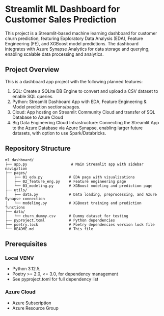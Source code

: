 # Streamlit ML Dashboard for Customer Sales Prediction

This project is a Streamlit-based machine learning dashboard for customer churn prediction, featuring Exploratory Data Analysis (EDA), Feature Engineering (FE), and XGBoost model predictions. The dashboard integrates with Azure Synapse Analytics for data storage and querying, enabling scalable data processing and analytics.

## Project Overview

This is a dashboard app project with the following planned features:

1. SQL: Create a SQLite DB Engine to convert and upload a CSV dataset to enable SQL queries.
2. Python: Streamlit Dashboard App with EDA, Feature Engineering & Model prediction sections/pages.
3. Cloud: App hosting on Streamlit Community Cloud and transfer of SQL Database to Azure Cloud
4. Big Data Engineering Cloud Infrastructure: Connecting the Streamlit App to the Azure Database via Azure Synapse, enabling larger future datasets, with option to use Spark/Databricks.

## Repository Structure

```
ml_dashboard/
├── app.py                    # Main Streamlit app with sidebar navigation
├── pages/
│   ├── 01_eda.py            # EDA page with visualizations
│   ├── 02_feature_eng.py    # Feature engineering page
│   └── 03_modeling.py       # XGBoost modeling and prediction page
├── utils/
│   ├── data.py              # Data loading, preprocessing, and Azure Synapse connection
│   └── modeling.py          # XGBoost training and prediction functions
├── data/
│   └── churn_dummy.csv      # Dummy dataset for testing
├── pyproject.toml           # Python dependencies
├── poetry.lock              # Poetry dependencies version lock file
└── README.md                # This file
```

## Prerequisites
### Local VENV
- Python 3.12.5, 
- Poetry >= 2.0, <= 3.0, for dependency management
- See pyproject.toml for full dependency list
### Azure Cloud
- Azure Subscription
- Azure Resource Group
